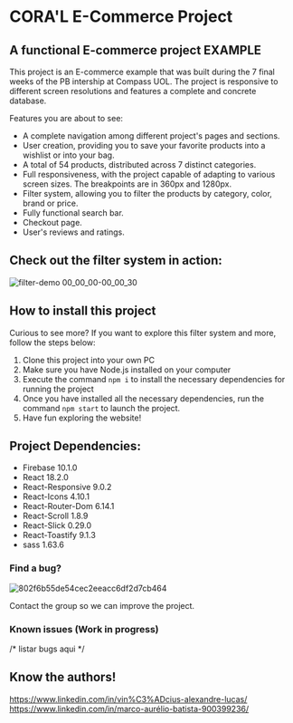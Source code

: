 # CORA'L E-Commerce Project

## A functional E-commerce project EXAMPLE

This project is an E-commerce example that was built during the 7 final weeks of the PB intership at Compass UOL. The project is responsive to different screen resolutions and features a complete and concrete database.

Features you are about to see:

* A complete navigation among different project's pages and sections.
* User creation, providing you to save your favorite products into a wishlist or into your bag.
* A total of 54 products, distributed across 7 distinct categories.
* Full responsiveness, with the project capable of adapting to various screen sizes. The breakpoints are in 360px and 1280px.
* Filter system, allowing you to filter the products by category, color, brand or price.
* Fully functional search bar.
* Checkout page.
* User's reviews and ratings.

## Check out the filter system in action:

![filter-demo 00_00_00-00_00_30](https://github.com/MARCOadb/Desafio-Compass-4/assets/106601114/eb434048-ad70-4218-87a7-9314246119c7)

## How to install this project

Curious to see more? If you want to explore this filter system and more, follow the steps below:

1. Clone this project into your own PC
2. Make sure you have Node.js installed on your computer
3. Execute the command `npm i` to install the necessary dependencies for running the project
4. Once you have installed all the necessary dependencies, run the command `npm start` to launch the project.
5. Have fun exploring the website!

## Project Dependencies:

* Firebase 10.1.0
* React 18.2.0
* React-Responsive 9.0.2
* React-Icons 4.10.1
* React-Router-Dom 6.14.1
* React-Scroll 1.8.9
* React-Slick 0.29.0
* React-Toastify 9.1.3
* sass 1.63.6

### Find a bug?

![802f6b55de54cec2eeacc6df2d7cb464](https://github.com/MARCOadb/Desafio-Compass-4/assets/106601114/e2acf184-2fdf-4691-acd1-d756f387a447)

Contact the group so we can improve the project.

### Known issues (Work in progress)

/* listar bugs aqui */

## Know the authors!

https://www.linkedin.com/in/vin%C3%ADcius-alexandre-lucas/
<br/>
https://www.linkedin.com/in/marco-aurélio-batista-900399236/
